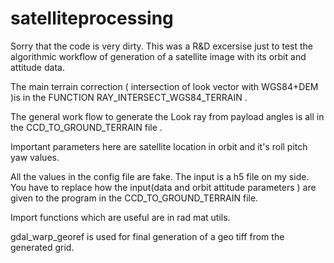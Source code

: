 # satelliteprocessing

Sorry that the code is very dirty.
This was a R&D excersise just to test the algorithmic workflow of generation of
a satellite image with its orbit and attitude data.

The main terrain correction ( intersection of look vector with WGS84+DEM )is in the FUNCTION
RAY_INTERSECT_WGS84_TERRAIN .

The general work flow to generate the Look ray from payload angles is all in the CCD_TO_GROUND_TERRAIN file .

Important parameters here are satellite location in orbit and it's roll pitch yaw values.

All the values in the config file are fake. The input is a h5 file on my side. You have to replace
how the input(data and orbit attitude parameters ) are given to the program in the CCD_TO_GROUND_TERRAIN file.

Import functions which are useful are in rad mat utils.

gdal_warp_georef is used for final generation of a geo tiff from the generated grid.
